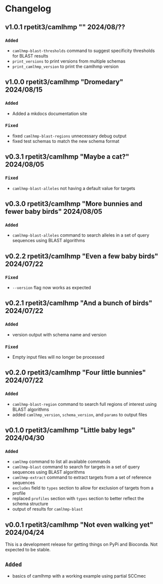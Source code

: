 
# Changelog

## v1.0.1 rpetit3/camlhmp "" 2024/08/??

### `Added`

- `camlhmp-blast-thresholds` command to suggest specificity thresholds for BLAST results
- `print_versions` to print versions from multiple schemas
- `print_camlhmp_version` to print the camlhmp version

## v1.0.0 rpetit3/camlhmp "Dromedary" 2024/08/15

### `Added`

- Added a mkdocs documentation site

### `Fixed`

- fixed `camlhmp-blast-regions` unnecessary debug output
- fixed test schemas to match the new schema format

## v0.3.1 rpetit3/camlhmp "Maybe a cat?" 2024/08/05

### `Fixed`

- `camlhmp-blast-alleles` not having a default value for targets

## v0.3.0 rpetit3/camlhmp "More bunnies and fewer baby birds" 2024/08/05

### `Added`

- `camlhmp-blast-alleles` command to search alleles in a set of query sequences using BLAST algorithms

## v0.2.2 rpetit3/camlhmp "Even a few baby birds" 2024/07/22

### `Fixed`

- `--version` flag now works as expected

## v0.2.1 rpetit3/camlhmp "And a bunch of birds" 2024/07/22

### `Added`

- version output with schema name and version

### `Fixed`

- Empty input files will no longer be processed

## v0.2.0 rpetit3/camlhmp "Four little bunnies" 2024/07/22

### `Added`

- `camlhmp-blast-region` command to search full regions of interest using BLAST algorithms
- added `camlhmp_version`, `schema_version`, and `params` to output files

## v0.1.0 rpetit3/camlhmp "Little baby legs" 2024/04/30

### `Added`

- `camlhmp` command to list all available commands
- `camlhmp-blast` command to search for targets in a set of query sequences using BLAST algorithms
- `camlhmp-extract` command to extract targets from a set of reference sequences
- `excludes` field to `types` section to allow for exclusion of targets from a profile
- replaced `profiles` section with `types` section to better reflect the schema structure
- output of results for `camlhmp-blast`

## v0.0.1 rpetit3/camlhmp "Not even walking yet" 2024/04/24

This is a development release for getting things on PyPi and Bioconda. Not expected to be stable.

## `Added`

- basics of camlhmp with a working example using partial SCCmec
